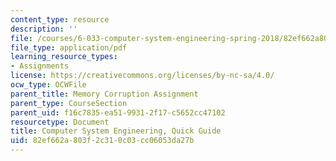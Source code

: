 ```yaml
---
content_type: resource
description: ''
file: /courses/6-033-computer-system-engineering-spring-2018/82ef662a803f2c310c03cc06053da27b_guide.pdf
file_type: application/pdf
learning_resource_types:
- Assignments
license: https://creativecommons.org/licenses/by-nc-sa/4.0/
ocw_type: OCWFile
parent_title: Memory Corruption Assignment
parent_type: CourseSection
parent_uid: f16c7835-ea51-9931-2f17-c5652cc47102
resourcetype: Document
title: Computer System Engineering, Quick Guide
uid: 82ef662a-803f-2c31-0c03-cc06053da27b
---
```


